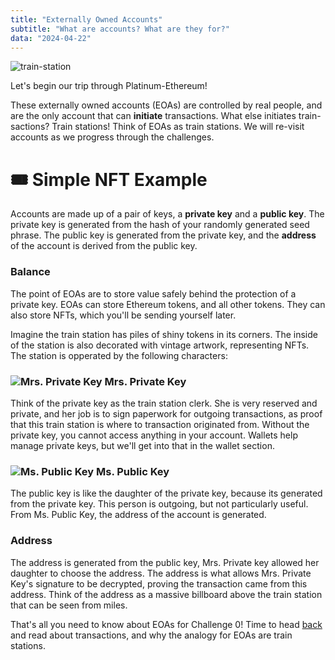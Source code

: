 ```yaml
---
title: "Externally Owned Accounts"
subtitle: "What are accounts? What are they for?"
data: "2024-04-22"
---
```


![train-station](http://localhost:3000/images/train-station.svg)

Let's begin our trip through Platinum-Ethereum!

These externally owned accounts (EOAs) are controlled by real people, and are the only account
that can **initiate** transactions. What else initiates train-sactions? Train stations!
Think of EOAs as train stations. We will re-visit accounts as we progress through the challenges.

# 🎟 Simple NFT Example

Accounts are made up of a pair of keys, a **private key** and a **public key**.
The private key is generated from the hash of your randomly generated seed phrase.
The public key is generated from the private key, and the **address** of the account
is derived from the public key.

### Balance

The point of EOAs are to store value safely behind the protection of a private key. EOAs can store
Ethereum tokens, and all other tokens. They can also store NFTs, which you'll be sending yourself
later.

Imagine the train station has piles of shiny tokens in its corners. The inside of the station is
also decorated with vintage artwork, representing NFTs. The station is opperated by the following
characters:

### ![Mrs. Private Key](http://localhost:3000/images/mrsPrivateKey.svg) Mrs. Private Key

Think of the private key as the train station clerk. She is very reserved and private, and her job
is to sign paperwork for outgoing transactions, as proof that this train station is where to transaction
originated from.
Without the private key, you cannot access anything in your account. Wallets help manage private keys,
but we'll get into that in the wallet section.

### ![Ms. Public Key](http://localhost:3000/images/msPublicKey.svg) Ms. Public Key

The public key is like the daughter of the private key, because its generated from the private key.
This person is outgoing, but not particularly useful. From Ms. Public Key, the address of the account
is generated.

### Address

The address is generated from the public key, Mrs. Private key allowed her daughter to choose the
address. The address is what allows Mrs. Private Key's signature to be decrypted, proving the transaction
came from this address. Think of the address as a massive billboard above the train station that can be
seen from miles.

That's all you need to know about EOAs for Challenge 0! Time to head [back](/posts/2simpleNFT) and read about transactions,
and why the analogy for EOAs are train stations.
